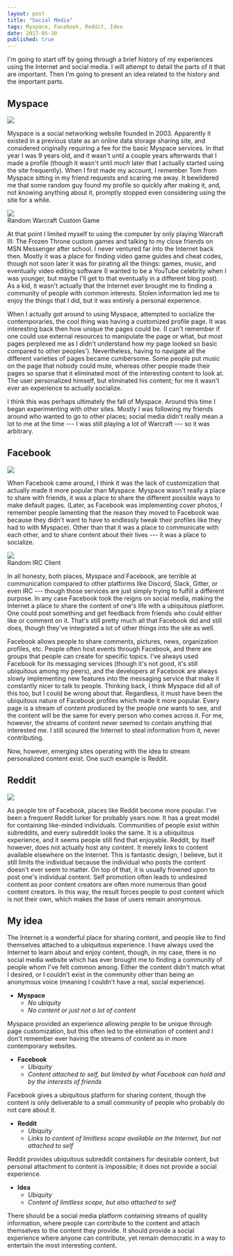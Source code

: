 ```yaml
---
layout: post
title: "Social Media"
tags: Myspace, Facebook, Reddit, Idea
date: 2017-05-30
published: true
---
```


I'm going to start off by going through a brief history of my experiences using
the Internet and social media. I will attempt to detail the parts of it that are
important. Then I'm going to present an idea related to the history and the
important parts.

Myspace
-------

<div class="right">
<img src="{{ site.baseurl }}/images/myspace.jpg">
</div>

Myspace is a social networking website founded in 2003. Apparently it existed in
a previous state as an online data storage sharing site, and considered
originally requiring a fee for the basic Myspace services. In that year I was 9
years old, and it wasn't until a couple years afterwards that I made a profile
(though it wasn't until _much_ later that I actually started using the site
frequently). When I first made my account, I remember Tom from Myspace sitting
in my friend requests and scaring me away. It bewildered me that some random guy
found my profile so quickly after making it, and, not knowing anything about it,
promptly stopped even considering using the site for a while.

<div class="largeleft">
<img src="{{ site.baseurl }}/images/somewarcraftcustom.jpg"><br>
<span>Random Warcraft Custom Game</span>
</div>

At that point I limited myself to using the computer by only playing Warcraft
III: The Frozen Throne custom games and talking to my close friends on MSN
Messenger after school. I never ventured far into the Internet back then. Mostly
it was a place for finding video game guides and cheat codes, though not soon
later it was for pirating all the things: games, music, and eventually video
editing software (I wanted to be a YouTube celebrity when I was younger, but
maybe I'll get to that eventually in a different blog post). As a kid, it wasn't
actually that the Internet ever brought me to finding a community of people with
common interests. Stolen information led me to enjoy the things that I did, but
it was entirely a personal experience.

When I actually got around to using Myspace, attempted to socialize the
contemporaries, the cool thing was having a customized profile page. It was
interesting back then how unique the pages could be. (I can't remember if one
could use external resources to manipulate the page or what, but most pages
perplexed me as I didn't understand how _my_ page looked so basic compared to
other peoples'). Nevertheless, having to navigate all the different varieties of
pages became cumbersome. Some people put music on the page that nobody could
mute, whereas other people made their pages so sparse that it eliminated most of
the interesting content to look at. The user personalized himself, but
eliminated his content; for me it wasn't ever an experience to actually
socialize.

I think this was perhaps ultimately the fall of Myspace. Around this time I
began experimenting with other sites. Mostly I was following my friends around
who wanted to go to other places; social media didn't really mean a lot to me at
the time --- I was still playing a lot of Warcraft --- so it was arbitrary.

Facebook
--------

<div class="right">
<img src="{{ site.baseurl }}/images/facebook.png">
</div>

When Facebook came around, I think it was the lack of customization that
actually made it more popular than Myspace. Myspace wasn't really a place to
share with friends, it was a place to share the different possible ways to make
default pages. (Later, as Facebook was implementing cover photos, I remember
people lamenting that the reason they moved to Facebook was because they didn't
want to have to endlessly tweak their profiles like they had to with Myspace).
Other than that it was a place to communicate with each other, and to share
content about their lives --- it was a place to socialize.

<div class="largeleft">
<img src="{{ site.baseurl }}/images/irc.png"><br>
<span>Random IRC Client</span>
</div>

In all honesty, both places, Myspace and Facebook, are terrible at communication
compared to other platforms like Discord, Slack, Gitter, or even IRC --- though
those services are just simply trying to fulfill a different purpose. In any
case Facebook took the reigns on social media, making the Internet a place to
share the content of one's life with a ubiquitous platform. One could post
something and get feedback from friends who could either like or comment on it.
That's still pretty much all that Facebook did and still does, though they've
integrated a lot of other things into the site as well.

Facebook allows people to share comments, pictures, news, organization profiles,
etc. People often host events through Facebook, and there are groups that people
can create for specific topics. I've always used Facebook for its messaging
services (though it's not good, it's still ubiquitous among my peers), and the
developers at Facebook are always slowly implementing new features into the
messaging service that make it constantly nicer to talk to people. Thinking
back, I think Myspace did all of this too, but I could be wrong about that.
Regardless, it must have been the ubiquitous nature of Facebook profiles which
made it more popular. Every page is a stream of content produced by the people
one wants to see, and the content will be the same for every person who comes
across it. For me, however, the streams of content never seemed to contain
anything that interested me. I still scoured the Internet to steal information
from it, never contributing.

Now, however, emerging sites operating with the idea to stream personalized
content exist. One such example is Reddit.

Reddit
------

<div class="right">
<img src="{{ site.baseurl }}/images/reddit-alien.png">
</div>

As people tire of Facebook, places like Reddit become more popular. I've been a
frequent Reddit lurker for probably years now. It has a great model for
containing like-minded individuals. Communities of people exist within
subreddits, and every subreddit looks the same. It is a ubiquitous experience,
and it seems people still find that enjoyable. Reddit, by itself however, does
not actually host any content. It merely links to content available elsewhere on
the Internet. This is fantastic design, I believe, but it still limits the
individual because the individual who posts the content doesn't ever seem to
matter. On top of that, it is usually frowned upon to post one's individual
content. Self promotion often leads to undesired content as poor content
creators are often more numerous than good content creators. In this way, the
result forces people to post content which is not their own, which makes the
base of users remain anonymous.

My idea
-------

The Internet is a wonderful place for sharing content, and people like to find
themselves attached to a ubiquitous experience. I have always used the Internet
to learn about and enjoy content, though, in my case, there is no social media
website which has ever brought me to finding a community of people whom I've
felt common among. Either the content didn't match what I desired, or I couldn't
exist in the community other than being an anonymous voice (meaning I couldn't
have a real, social experience).

- __Myspace__
  - _No ubiquity_
  - _No content or just not a lot of content_

Myspace provided an experience allowing people to be unique through page
customization, but this often led to the elimination of content and I don't
remember ever having the streams of content as in more contemporary websites.

- __Facebook__
  - _Ubiquity_
  - _Content attached to self, but limited by what Facebook can hold and by the
    interests of friends_

Facebook gives a ubiquitous platform for sharing content, though the content is
only deliverable to a small community of people who probably do not care about
it.

- __Reddit__
  - _Ubiquity_
  - _Links to content of limitless scope available on the Internet, but not
    attached to self_

Reddit provides ubiquitous subreddit containers for desirable content, but
personal attachment to content is impossible; it does not provide a social
experience.

- __Idea__
  - _Ubiquity_
  - _Content of limitless scope, but also attached to self_

There should be a social media platform containing streams of quality
information, where people can contribute to the content and attach themselves to
the content they provide. It should provide a social experience where anyone can
contribute, yet remain democratic in a way to entertain the most interesting
content.
